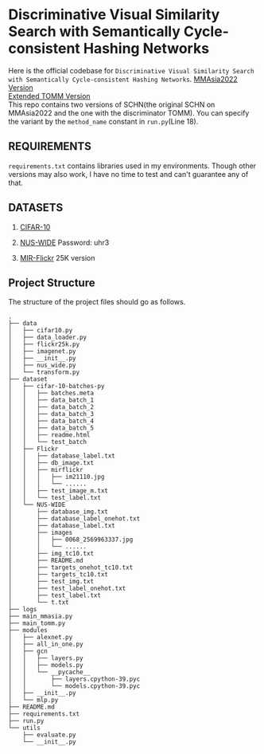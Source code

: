 # Discriminative Visual Similarity Search with Semantically Cycle-consistent Hashing Networks
Here is the official codebase for `Discriminative Visual Similarity Search with Semantically Cycle-consistent Hashing Networks`. 
[MMAsia2022 Version](https://dl.acm.org/doi/abs/10.1145/3469877.3490583)  
[Extended TOMM Version](https://dl.acm.org/doi/abs/10.1145/3532519)  
This repo contains two versions of SCHN(the original SCHN on MMAsia2022 and the one with the discriminator TOMM). You can specify the variant by the `method_name` constant in `run.py`(Line 18).

## REQUIREMENTS
`requirements.txt` contains libraries used in my environments. Though other versions may also work, I have no time to test and can't guarantee any of that.

## DATASETS
1. [CIFAR-10](http://www.cs.toronto.edu/~kriz/cifar-10-python.tar.gz)

2. [NUS-WIDE](https://pan.baidu.com/s/1f9mKXE2T8XpIq8p7y8Fa6Q) Password: uhr3

3. [MIR-Flickr](https://press.liacs.nl/mirflickr/) 25K version

## Project Structure
The structure of the project files should go as follows.

```
.
├── data
│   ├── cifar10.py
│   ├── data_loader.py
│   ├── flickr25k.py
│   ├── imagenet.py
│   ├── __init__.py
│   ├── nus_wide.py
│   └── transform.py
├── dataset
│   ├── cifar-10-batches-py
│   │   ├── batches.meta
│   │   ├── data_batch_1
│   │   ├── data_batch_2
│   │   ├── data_batch_3
│   │   ├── data_batch_4
│   │   ├── data_batch_5
│   │   ├── readme.html
│   │   └── test_batch
│   ├── Flickr
│   │   ├── database_label.txt
│   │   ├── db_image.txt
│   │   ├── mirflickr
│   │   │   ├── im21110.jpg
│   │   │   └── ......
│   │   ├── test_image_m.txt
│   │   └── test_label.txt
│   └── NUS-WIDE
│       ├── database_img.txt
│       ├── database_label_onehot.txt
│       ├── database_label.txt
│       ├── images
│       │   ├── 0068_2569963337.jpg
│       │   └── ......
│       ├── img_tc10.txt
│       ├── README.md
│       ├── targets_onehot_tc10.txt
│       ├── targets_tc10.txt
│       ├── test_img.txt
│       ├── test_label_onehot.txt
│       ├── test_label.txt
│       └── t.txt
├── logs
├── main_mmasia.py
├── main_tomm.py
├── modules
│   ├── alexnet.py
│   ├── all_in_one.py
│   ├── gcn
│   │   ├── layers.py
│   │   ├── models.py
│   │   └── __pycache__
│   │       ├── layers.cpython-39.pyc
│   │       └── models.cpython-39.pyc
│   ├── __init__.py
│   └── mlp.py
├── README.md
├── requirements.txt
├── run.py
└── utils
    ├── evaluate.py
    └── __init__.py
```
